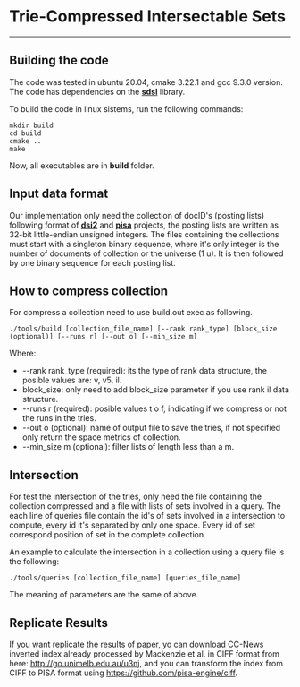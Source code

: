 # Trie-Compressed Intersectable Sets
--------
## Building the code
The code was tested in ubuntu 20.04, cmake 3.22.1 and gcc 9.3.0 version. The code has dependencies on the [**sdsl**](https://github.com/simongog/sdsl-lite) library.

To build the code in linux sistems, run the following commands:

    mkdir build
    cd build
    cmake ..
    make

Now, all executables are in **build** folder.

## Input data format
Our implementation only need the collection of docID's (posting lists) following format of [**dsi2**](https://github.com/ot/ds2i) and [**pisa**](https://github.com/pisa-engine/pisa) projects, the posting lists are written as 32-bit little-endian unsigned integers. The files containing the collections must start with a singleton binary sequence, where it's only integer is the number of documents of collection or the universe (1 u). It is then followed by one binary sequence for each posting list. 

## How to compress collection
For compress a collection need to use build.out exec as following.

    ./tools/build [collection_file_name] [--rank rank_type] [block_size (optional)] [--runs r] [--out o] [--min_size m]
Where:
* --rank rank_type (required): its the type of rank data structure, the posible values are: v, v5, il.
* block_size: only need to add block_size parameter if you use rank il data structure.
* --runs r (required): posible values t o f, indicating if we compress or not the runs in the tries.
* --out o (optional): name of output file to save the tries, if not specified only return the space metrics of collection.
* --min_size m (optional): filter lists of length less than a m.

## Intersection
For test the intersection of the tries, only need the file containing the collection compressed and a file with lists of sets involved in a query. The each line of queries file contain the id's of sets involved in a intersection to compute, every id it's separated by only one space. Every id of set correspond position of set in the complete collection.

An example to calculate the intersection in a collection using a query file is the following:

    ./tools/queries [collection_file_name] [queries_file_name]
    
The meaning of parameters are the same of above.
    
## Replicate Results
If you want replicate the results of paper, yo can download CC-News inverted index already processed by Mackenzie et al. in CIFF format from here: <http://go.unimelb.edu.au/u3nj>, and you can transform the index from CIFF to PISA format using <https://github.com/pisa-engine/ciff>.